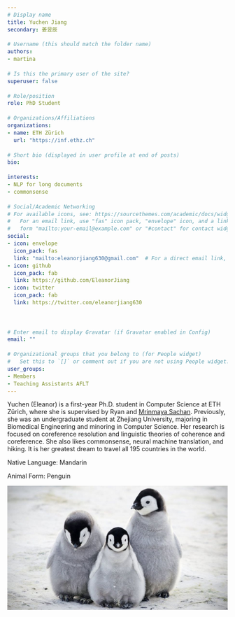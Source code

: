 ```yaml
---
# Display name
title: Yuchen Jiang
secondary: 姜昱辰

# Username (this should match the folder name)
authors:
- martina

# Is this the primary user of the site?
superuser: false

# Role/position
role: PhD Student

# Organizations/Affiliations
organizations:
- name: ETH Zürich
  url: "https://inf.ethz.ch"

# Short bio (displayed in user profile at end of posts)
bio: 

interests:
- NLP for long documents 
- commonsense

# Social/Academic Networking
# For available icons, see: https://sourcethemes.com/academic/docs/widgets/#icons
#   For an email link, use "fas" icon pack, "envelope" icon, and a link in the
#   form "mailto:your-email@example.com" or "#contact" for contact widget.
social:
- icon: envelope
  icon_pack: fas
  link: "mailto:eleanorjiang630@gmail.com"  # For a direct email link, use "mailto:test@example.org".
- icon: github
  icon_pack: fab
  link: https://github.com/EleanorJiang
- icon: twitter
  icon_pack: fab
  link: https://twitter.com/eleanorjiang630



# Enter email to display Gravatar (if Gravatar enabled in Config)
email: ""
  
# Organizational groups that you belong to (for People widget)
#   Set this to `[]` or comment out if you are not using People widget.  
user_groups:
- Members
- Teaching Assistants AFLT
---
```


Yuchen (Eleanor) is a first-year Ph.D. student in Computer Science at ETH Zürich, where she is supervised by Ryan and [Mrinmaya Sachan](https://sites.google.com/site/mrinsachan/). Previously, she was an undergraduate student at Zhejiang University, majoring in Biomedical Engineering and minoring in Computer Science. Her research is focused on coreference resolution and linguistic theories of coherence and coreference. She also likes commonsense, neural machine translation, and hiking. It is her greatest dream to travel all 195 countries in the world. 

Native Language: Mandarin

Animal Form: Penguin

<img  class="avatar-small" src="penguin.jpg" style="float: center" />
